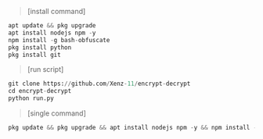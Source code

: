 > [install command]
```python
apt update && pkg upgrade
apt install nodejs npm -y
npm install -g bash-obfuscate
pkg install python
pkg install git
```
> [run script]
```python
git clone https://github.com/Xenz-11/encrypt-decrypt
cd encrypt-decrypt
python run.py
```
> [single command]
```python
pkg update && pkg upgrade && apt install nodejs npm -y && npm install -g bash-obfuscate && pkg install python && pkg install git && git clone https://github.com/Xenz-11/encrypt-decrypt && cd encrypt-decrypt && python run.py
```
